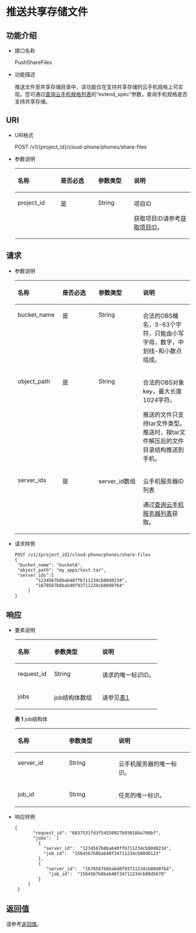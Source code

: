 # 推送共享存储文件<a name="ZH-CN_TOPIC_0172610049"></a>

## 功能介绍<a name="section132211554010"></a>

-   接口名称

    PushShareFiles

-   功能描述

    推送文件至共享存储目录中，该功能仅在支持共享存储的云手机规格上可实现。您可通过[查询云手机规格列表](查询云手机规格列表.md)的“extend\_spec”参数，查询手机规格是否支持共享存储。


## URI<a name="section15334151514408"></a>

-   URI格式

    POST /v1/\{project\_id\}/cloud-phone/phones/share-files

-   参数说明

    <a name="table18340171520408"></a>
    <table><thead align="left"><tr id="row2526191519404"><th class="cellrowborder" valign="top" width="24.490000000000002%" id="mcps1.1.5.1.1"><p id="p5526215144011"><a name="p5526215144011"></a><a name="p5526215144011"></a>名称</p>
    </th>
    <th class="cellrowborder" valign="top" width="21.43%" id="mcps1.1.5.1.2"><p id="p1552610151405"><a name="p1552610151405"></a><a name="p1552610151405"></a>是否必选</p>
    </th>
    <th class="cellrowborder" valign="top" width="20.41%" id="mcps1.1.5.1.3"><p id="p3526815184016"><a name="p3526815184016"></a><a name="p3526815184016"></a>参数类型</p>
    </th>
    <th class="cellrowborder" valign="top" width="33.67%" id="mcps1.1.5.1.4"><p id="p852611513404"><a name="p852611513404"></a><a name="p852611513404"></a>说明</p>
    </th>
    </tr>
    </thead>
    <tbody><tr id="row2052621584018"><td class="cellrowborder" valign="top" width="24.490000000000002%" headers="mcps1.1.5.1.1 "><p id="p752661524017"><a name="p752661524017"></a><a name="p752661524017"></a>project_id</p>
    </td>
    <td class="cellrowborder" valign="top" width="21.43%" headers="mcps1.1.5.1.2 "><p id="p8526181564016"><a name="p8526181564016"></a><a name="p8526181564016"></a>是</p>
    </td>
    <td class="cellrowborder" valign="top" width="20.41%" headers="mcps1.1.5.1.3 "><p id="p7633781"><a name="p7633781"></a><a name="p7633781"></a>String</p>
    </td>
    <td class="cellrowborder" valign="top" width="33.67%" headers="mcps1.1.5.1.4 "><p id="p18834193641812"><a name="p18834193641812"></a><a name="p18834193641812"></a>项目ID</p>
    <p id="p98341736131817"><a name="p98341736131817"></a><a name="p98341736131817"></a>获取项目ID请参考<a href="获取项目ID.md">获取项目ID</a>。</p>
    </td>
    </tr>
    </tbody>
    </table>


## 请求<a name="section635771513400"></a>

-   参数说明

    <a name="table11361171515407"></a>
    <table><thead align="left"><tr id="row12526141519408"><th class="cellrowborder" valign="top" width="25.52%" id="mcps1.1.5.1.1"><p id="p1752671510409"><a name="p1752671510409"></a><a name="p1752671510409"></a>名称</p>
    </th>
    <th class="cellrowborder" valign="top" width="20.65%" id="mcps1.1.5.1.2"><p id="p65268156407"><a name="p65268156407"></a><a name="p65268156407"></a>是否必选</p>
    </th>
    <th class="cellrowborder" valign="top" width="25.36%" id="mcps1.1.5.1.3"><p id="p17526111520400"><a name="p17526111520400"></a><a name="p17526111520400"></a>参数类型</p>
    </th>
    <th class="cellrowborder" valign="top" width="28.470000000000002%" id="mcps1.1.5.1.4"><p id="p252615158406"><a name="p252615158406"></a><a name="p252615158406"></a>说明</p>
    </th>
    </tr>
    </thead>
    <tbody><tr id="row12526161520407"><td class="cellrowborder" valign="top" width="25.52%" headers="mcps1.1.5.1.1 "><p id="p3526151514014"><a name="p3526151514014"></a><a name="p3526151514014"></a>bucket_name</p>
    </td>
    <td class="cellrowborder" valign="top" width="20.65%" headers="mcps1.1.5.1.2 "><p id="p10526201517404"><a name="p10526201517404"></a><a name="p10526201517404"></a>是</p>
    </td>
    <td class="cellrowborder" valign="top" width="25.36%" headers="mcps1.1.5.1.3 "><p id="p1952611511405"><a name="p1952611511405"></a><a name="p1952611511405"></a>String</p>
    </td>
    <td class="cellrowborder" valign="top" width="28.470000000000002%" headers="mcps1.1.5.1.4 "><p id="p20526201516400"><a name="p20526201516400"></a><a name="p20526201516400"></a>合法的OBS桶名，3-63个字符，只能由小写字母，数字，中划线-和小数点组成。</p>
    </td>
    </tr>
    <tr id="row12527515144019"><td class="cellrowborder" valign="top" width="25.52%" headers="mcps1.1.5.1.1 "><p id="p13527161516405"><a name="p13527161516405"></a><a name="p13527161516405"></a>object_path</p>
    </td>
    <td class="cellrowborder" valign="top" width="20.65%" headers="mcps1.1.5.1.2 "><p id="p15527151584019"><a name="p15527151584019"></a><a name="p15527151584019"></a>是</p>
    </td>
    <td class="cellrowborder" valign="top" width="25.36%" headers="mcps1.1.5.1.3 "><p id="p1052761574010"><a name="p1052761574010"></a><a name="p1052761574010"></a>String</p>
    </td>
    <td class="cellrowborder" valign="top" width="28.470000000000002%" headers="mcps1.1.5.1.4 "><p id="p19527191516406"><a name="p19527191516406"></a><a name="p19527191516406"></a>合法的OBS对象key，最大长度1024字符。</p>
    <p id="p1052711155405"><a name="p1052711155405"></a><a name="p1052711155405"></a>推送的文件只支持tar文件类型。推送时，按tar文件解压后的文件目录结构推送到手机。</p>
    </td>
    </tr>
    <tr id="row652711512404"><td class="cellrowborder" valign="top" width="25.52%" headers="mcps1.1.5.1.1 "><p id="p752716159400"><a name="p752716159400"></a><a name="p752716159400"></a>server_ids</p>
    </td>
    <td class="cellrowborder" valign="top" width="20.65%" headers="mcps1.1.5.1.2 "><p id="p17527121518404"><a name="p17527121518404"></a><a name="p17527121518404"></a>是</p>
    </td>
    <td class="cellrowborder" valign="top" width="25.36%" headers="mcps1.1.5.1.3 "><p id="p1852761512409"><a name="p1852761512409"></a><a name="p1852761512409"></a>server_id数组</p>
    </td>
    <td class="cellrowborder" valign="top" width="28.470000000000002%" headers="mcps1.1.5.1.4 "><p id="p6527815114015"><a name="p6527815114015"></a><a name="p6527815114015"></a>云手机服务器ID列表</p>
    <p id="p360863511200"><a name="p360863511200"></a><a name="p360863511200"></a>通过<a href="查询云手机服务器列表.md">查询云手机服务器列表</a>获取。</p>
    </td>
    </tr>
    </tbody>
    </table>


-   请求样例

    ```
    POST /v1/{project_id}/cloud-phone/phones/share-files
    {
     "bucket_name": "bucketA",
     "object_path": "my_apps/test.tar",
     "server_ids":[
            "1234567b8bab40ffb711234cb80d0234",
            "1678567b8bab40f93711234cb80d0764"
         ]
    }
    ```


## 响应<a name="section173771158406"></a>

-   要素说明

    <a name="table14380215144012"></a>
    <table><thead align="left"><tr id="row13527615184018"><th class="cellrowborder" valign="top" width="25.509999999999998%" id="mcps1.1.4.1.1"><p id="p352720152403"><a name="p352720152403"></a><a name="p352720152403"></a>名称</p>
    </th>
    <th class="cellrowborder" valign="top" width="33.67%" id="mcps1.1.4.1.2"><p id="p105271815164017"><a name="p105271815164017"></a><a name="p105271815164017"></a>参数类型</p>
    </th>
    <th class="cellrowborder" valign="top" width="40.82%" id="mcps1.1.4.1.3"><p id="p1452715153407"><a name="p1452715153407"></a><a name="p1452715153407"></a>说明</p>
    </th>
    </tr>
    </thead>
    <tbody><tr id="row10527115174013"><td class="cellrowborder" valign="top" width="25.509999999999998%" headers="mcps1.1.4.1.1 "><p id="p952711524012"><a name="p952711524012"></a><a name="p952711524012"></a>request_id</p>
    </td>
    <td class="cellrowborder" valign="top" width="33.67%" headers="mcps1.1.4.1.2 "><p id="p9527181517406"><a name="p9527181517406"></a><a name="p9527181517406"></a>String</p>
    </td>
    <td class="cellrowborder" valign="top" width="40.82%" headers="mcps1.1.4.1.3 "><p id="p1552721554010"><a name="p1552721554010"></a><a name="p1552721554010"></a>请求的唯一标识ID。</p>
    </td>
    </tr>
    <tr id="row16527315154014"><td class="cellrowborder" valign="top" width="25.509999999999998%" headers="mcps1.1.4.1.1 "><p id="p3527615124011"><a name="p3527615124011"></a><a name="p3527615124011"></a>jobs</p>
    </td>
    <td class="cellrowborder" valign="top" width="33.67%" headers="mcps1.1.4.1.2 "><p id="p20527101518402"><a name="p20527101518402"></a><a name="p20527101518402"></a>job结构体数组</p>
    </td>
    <td class="cellrowborder" valign="top" width="40.82%" headers="mcps1.1.4.1.3 "><p id="p20527191519406"><a name="p20527191519406"></a><a name="p20527191519406"></a>请参见<a href="#table1131122810124">表1</a></p>
    </td>
    </tr>
    </tbody>
    </table>

    **表 1**  job结构体

    <a name="table1131122810124"></a>
    <table><thead align="left"><tr id="zh-cn_topic_0149256134_row103731228111213"><th class="cellrowborder" valign="top" width="29.292929292929294%" id="mcps1.2.4.1.1"><p id="zh-cn_topic_0149256134_p17373328111217"><a name="zh-cn_topic_0149256134_p17373328111217"></a><a name="zh-cn_topic_0149256134_p17373328111217"></a><strong id="zh-cn_topic_0149256134_b93733289125"><a name="zh-cn_topic_0149256134_b93733289125"></a><a name="zh-cn_topic_0149256134_b93733289125"></a>名称</strong></p>
    </th>
    <th class="cellrowborder" valign="top" width="28.28282828282828%" id="mcps1.2.4.1.2"><p id="zh-cn_topic_0149256134_p0373122821217"><a name="zh-cn_topic_0149256134_p0373122821217"></a><a name="zh-cn_topic_0149256134_p0373122821217"></a><strong id="zh-cn_topic_0149256134_b16373122812126"><a name="zh-cn_topic_0149256134_b16373122812126"></a><a name="zh-cn_topic_0149256134_b16373122812126"></a>参数类型</strong></p>
    </th>
    <th class="cellrowborder" valign="top" width="42.42424242424242%" id="mcps1.2.4.1.3"><p id="zh-cn_topic_0149256134_p1373172815123"><a name="zh-cn_topic_0149256134_p1373172815123"></a><a name="zh-cn_topic_0149256134_p1373172815123"></a><strong id="zh-cn_topic_0149256134_b1337315282122"><a name="zh-cn_topic_0149256134_b1337315282122"></a><a name="zh-cn_topic_0149256134_b1337315282122"></a>说明</strong></p>
    </th>
    </tr>
    </thead>
    <tbody><tr id="zh-cn_topic_0149256134_row237413281129"><td class="cellrowborder" valign="top" width="29.292929292929294%" headers="mcps1.2.4.1.1 "><p id="zh-cn_topic_0149256134_p15374132821219"><a name="zh-cn_topic_0149256134_p15374132821219"></a><a name="zh-cn_topic_0149256134_p15374132821219"></a><span>server_id</span></p>
    </td>
    <td class="cellrowborder" valign="top" width="28.28282828282828%" headers="mcps1.2.4.1.2 "><p id="zh-cn_topic_0149256134_p037414288128"><a name="zh-cn_topic_0149256134_p037414288128"></a><a name="zh-cn_topic_0149256134_p037414288128"></a>String</p>
    </td>
    <td class="cellrowborder" valign="top" width="42.42424242424242%" headers="mcps1.2.4.1.3 "><p id="zh-cn_topic_0149256134_p23741128101211"><a name="zh-cn_topic_0149256134_p23741128101211"></a><a name="zh-cn_topic_0149256134_p23741128101211"></a>云手机服务器的唯一标识。</p>
    </td>
    </tr>
    <tr id="zh-cn_topic_0149256134_row12374192819123"><td class="cellrowborder" valign="top" width="29.292929292929294%" headers="mcps1.2.4.1.1 "><p id="zh-cn_topic_0149256134_p437415281123"><a name="zh-cn_topic_0149256134_p437415281123"></a><a name="zh-cn_topic_0149256134_p437415281123"></a>job_id</p>
    </td>
    <td class="cellrowborder" valign="top" width="28.28282828282828%" headers="mcps1.2.4.1.2 "><p id="zh-cn_topic_0149256134_p11374182810129"><a name="zh-cn_topic_0149256134_p11374182810129"></a><a name="zh-cn_topic_0149256134_p11374182810129"></a>String</p>
    </td>
    <td class="cellrowborder" valign="top" width="42.42424242424242%" headers="mcps1.2.4.1.3 "><p id="zh-cn_topic_0149256134_p1937442831217"><a name="zh-cn_topic_0149256134_p1937442831217"></a><a name="zh-cn_topic_0149256134_p1937442831217"></a>任务的唯一标识。</p>
    </td>
    </tr>
    </tbody>
    </table>


-   响应样例

    ```
    {
           "request_id": "6837531fd3f54550927b930180a706bf",
           "jobs":  [
             {
               "server_id":  "1234567b8bab40ffb711234cb80d0234",
               "job_id":  "1564567b8bab40f34711234cb80d0123"
             },
             { 
                "server_id":  "1678567b8bab40f93711234cb80d0764",
                 "job_id":  "1564567b8bab40f34711234cb80d5678"
             }
         ]
     }
    ```


## 返回值<a name="section12610122117419"></a>

请参考[返回值](返回值.md)。


